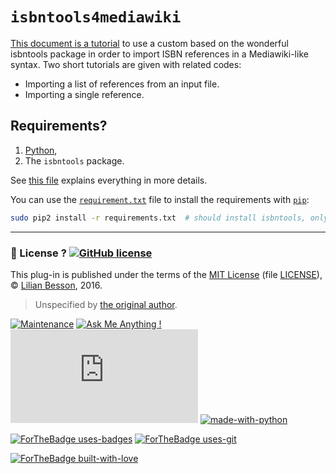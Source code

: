# `isbntools4mediawiki`
[This document is a tutorial](isbntools.tex) to use a custom based on the wonderful isbntools package in order to import ISBN references in a Mediawiki-like syntax.
Two short tutorials are given with related codes:

- Importing a list of references from an input file.
- Importing a single reference.

## Requirements?
1. [Python](https://www.python.org/),
2. The `isbntools` package.


See [this file](isbntools.tex) explains everything in more details.

You can use the [`requirement.txt`](requirements.txt) file to install the requirements with [`pip`](https://pip.pypa.io/en/latest/user_guide/#requirements-files):

```bash
sudo pip2 install -r requirements.txt  # should install isbntools, only
```

----

### :scroll: License ? [![GitHub license](https://img.shields.io/github/license/Naereen/isbntools4mediawiki.svg)](https://github.com/Naereen/isbntools4mediawiki/blob/master/LICENSE)
This plug-in is published under the terms of the [MIT License](https://lbesson.mit-license.org) (file [LICENSE](LICENSE)),
© [Lilian Besson](https://GitHub.com/Naereen), 2016.

> Unspecified by [the original author](https://github.com/pcotret/isbntools4mediawiki).


[![Maintenance](https://img.shields.io/badge/Maintained%3F-no-red.svg)](https://GitHub.com/Naereen/isbntools4mediawiki/graphs/commit-activity)
[![Ask Me Anything !](https://img.shields.io/badge/Ask%20me-anything-1abc9c.svg)](https://GitHub.com/Naereen/ama)
[![Analytics](https://ga-beacon.appspot.com/UA-38514290-17/github.com/Naereen/isbntools4mediawiki/README.md?pixel)](https://GitHub.com/Naereen/isbntools4mediawiki/)
[![made-with-python](https://img.shields.io/badge/Made%20with-Python-1f425f.svg)](https://www.python.org/)

[![ForTheBadge uses-badges](http://ForTheBadge.com/images/badges/uses-badges.svg)](http://ForTheBadge.com)
[![ForTheBadge uses-git](http://ForTheBadge.com/images/badges/uses-git.svg)](https://GitHub.com/)

[![ForTheBadge built-with-love](http://ForTheBadge.com/images/badges/built-with-love.svg)](https://GitHub.com/pcotret/)
